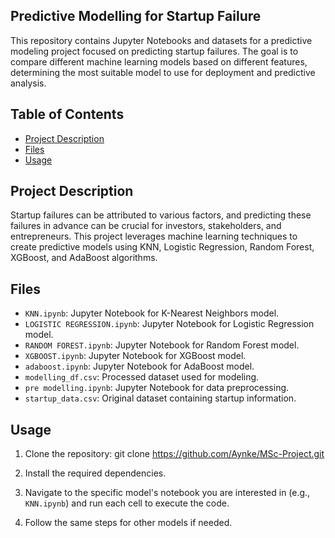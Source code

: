 ## Predictive Modelling for Startup Failure
This repository contains Jupyter Notebooks and datasets for a predictive modeling project focused on predicting startup failures. The goal is to compare different machine learning models based on different features, determining the most suitable model to use for deployment and predictive analysis. 

## Table of Contents  
- [Project Description](#project-description)
- [Files](#files)
- [Usage](#usage)

## Project Description  
Startup failures can be attributed to various factors, and predicting these failures in advance can be crucial for investors, stakeholders, and entrepreneurs. This project leverages machine learning techniques to create predictive models using KNN, Logistic Regression, Random Forest, XGBoost, and AdaBoost algorithms.

## Files  
-  `KNN.ipynb`: Jupyter Notebook for K-Nearest Neighbors model.
-  `LOGISTIC REGRESSION.ipynb`: Jupyter Notebook for Logistic Regression model.
-  `RANDOM FOREST.ipynb`: Jupyter Notebook for Random Forest model.
- `XGBOOST.ipynb`: Jupyter Notebook for XGBoost model.  
- `adaboost.ipynb`: Jupyter Notebook for AdaBoost model.
- `modelling_df.csv`: Processed dataset used for modeling.
- `pre modelling.ipynb`: Jupyter Notebook for data preprocessing.
- `startup_data.csv`: Original dataset containing startup information.

## Usage  
1. Clone the repository:
git clone https://github.com/Aynke/MSc-Project.git
2. Install the required dependencies.
   
3.  Navigate to the specific model's notebook you are interested in (e.g., `KNN.ipynb`) and run each cell to execute the code.
   
4.  Follow the same steps for other models if needed.